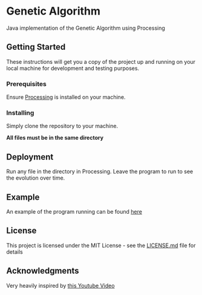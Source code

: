 # Genetic Algorithm

Java implementation of the Genetic Algorithm using Processing

## Getting Started

These instructions will get you a copy of the project up and running on your local machine for development and testing purposes. 

### Prerequisites

Ensure [Processing](https://processing.org/download/) is installed on your machine.

### Installing

Simply clone the repository to your machine. 

**All files must be in the same directory**

## Deployment

Run any file in the directory in Processing. Leave the program to run to see the evolution over time.

## Example

An example of the program running can be found [here](https://youtu.be/2sedGiSlSH0)

## License

This project is licensed under the MIT License - see the [LICENSE.md](LICENSE.md) file for details

## Acknowledgments

Very heavily inspired by [this Youtube Video](https://www.youtube.com/channel/UC0e3QhIYukixgh5VVpKHH9Q)
